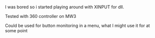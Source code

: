I was bored so i started playing around with XINPUT for dll.

Tested with 360 controller on MW3

Could be used for button monitoring in a menu, what I might use it for at some point
